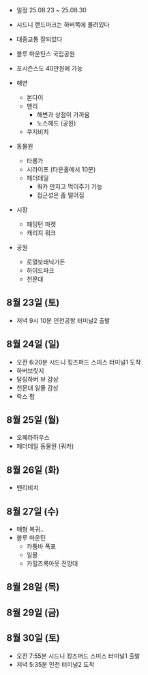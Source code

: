 
- 일정 25.08.23 ~ 25.08.30 

- 시드니 랜드마크는 하버쪽에 몰려있다
- 대중교통 잘되있다
- 블루 마운틴스 국립공원
- 포시즌스도 40만원에 가능

- 해변
	- 본다이
	- 맨리
		- 해변과 상점이 가까움
		- 노스헤드 (공원)
	- 쿠지비치
- 동물원
	- 타롱가
	- 시라이프 (타운홀에서 10분)
	- 페더데일 
		- 쿼카 만지고 먹이주기 가능
		- 접근성은 좀 떨어짐
- 시장
	- 패딩턴 마켓
	- 캐리지 워크
- 공원
	- 로열보태닉가든
	- 하이드파크
	- 천문대

## 8월 23일 (토)

- 저녁 9시 10분 인천공항 터미널2 출발

## 8월 24일 (일)

- 오전 6:20분 시드니 킹즈퍼드 스미스 터미널1 도착
- 하버브릿지
- 달링하버 뷰 감상
- 천문대 일몰 감상
- 락스 펍

## 8월 25일 (월)

- 오페라하우스
- 페더데일 동물원 (쿼카)

## 8월 26일 (화)

- 맨리비치

## 8월 27일 (수)

- 매형 복귀..
- 블루 마운틴
	- 카툼바 폭포
	- 일몰
	- 카힐즈룩아웃 전망대

## 8월 28일 (목)

## 8월 29일 (금)

## 8월 30일 (토)

- 오전 7:55분 시드니 킹즈퍼드 스미스 터미널1 출발
- 저녁 5:35분 인천 터미널2 도착